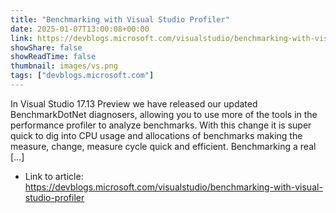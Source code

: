 ```yaml
---
title: "Benchmarking with Visual Studio Profiler"
date: 2025-01-07T13:00:08+00:00
link: https://devblogs.microsoft.com/visualstudio/benchmarking-with-visual-studio-profiler
showShare: false
showReadTime: false
thumbnail: images/vs.png
tags: ["devblogs.microsoft.com"]
---
```

In Visual Studio 17.13 Preview we have released our updated BenchmarkDotNet diagnosers, allowing you to use more of the tools in the performance profiler to analyze benchmarks. With this change it is super quick to dig into CPU usage and allocations of benchmarks making the measure, change, measure cycle quick and efficient. Benchmarking a real […]

- Link to article: https://devblogs.microsoft.com/visualstudio/benchmarking-with-visual-studio-profiler